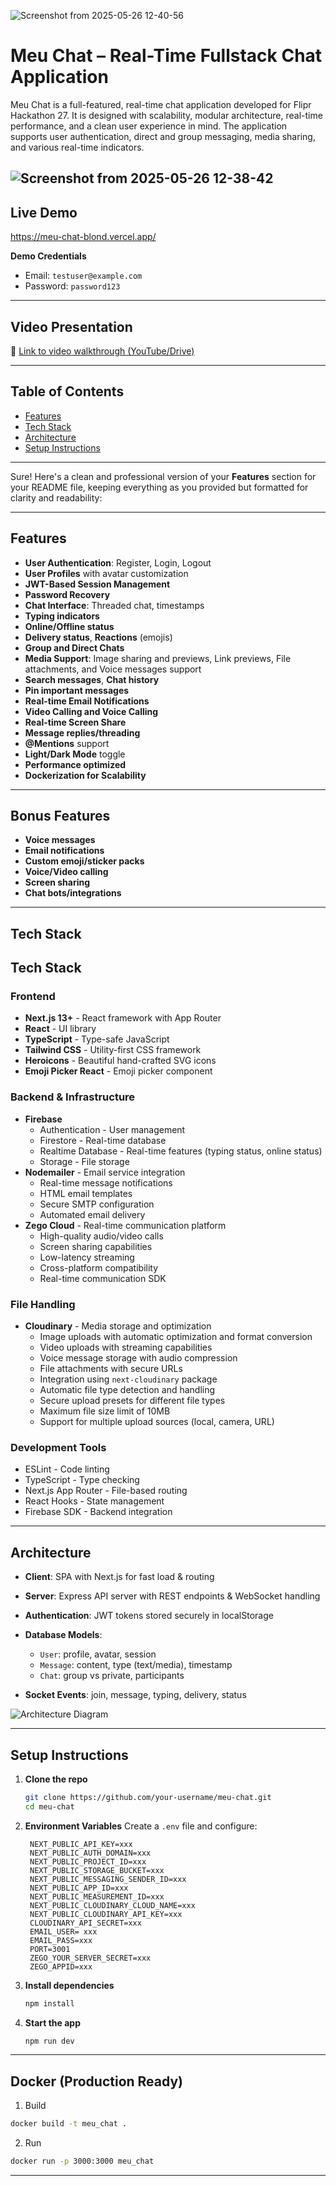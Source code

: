 ![Screenshot from 2025-05-26 12-40-56](https://github.com/user-attachments/assets/9d20ad0d-0938-4dcb-ba0f-e2da6d66c46b)


# Meu Chat – Real-Time Fullstack Chat Application
Meu Chat is a full-featured, real-time chat application developed for Flipr Hackathon 27. It is designed with scalability, modular architecture, real-time performance, and a clean user experience in mind. The application supports user authentication, direct and group messaging, media sharing, and various real-time indicators.

![Screenshot from 2025-05-26 12-38-42](https://github.com/user-attachments/assets/5b7a24b8-e5db-4b74-99d6-8f02b727c169)
---

## Live Demo

https://meu-chat-blond.vercel.app/



   **Demo Credentials**
   
   * Email: `testuser@example.com`
   * Password: `password123`

---

## Video Presentation

🎥 [Link to video walkthrough (YouTube/Drive)](https://your-video-link-here)

---

## Table of Contents

* [Features](#features)
* [Tech Stack](#tech-stack)
* [Architecture](#architecture)
* [Setup Instructions](#setup-instructions)

---

Sure! Here's a clean and professional version of your **Features** section for your README file, keeping everything as you provided but formatted for clarity and readability:

---

## Features

* **User Authentication**: Register, Login, Logout
* **User Profiles** with avatar customization
* **JWT-Based Session Management**
* **Password Recovery**
* **Chat Interface**: Threaded chat, timestamps
* **Typing indicators**
* **Online/Offline status**
* **Delivery status**, **Reactions** (emojis)
* **Group and Direct Chats**
* **Media Support**: Image sharing and previews, Link previews, File attachments, and Voice messages support
* **Search messages**, **Chat history**
* **Pin important messages**
* **Real-time Email Notifications**
* **Video Calling and Voice Calling**
* **Real-time Screen Share**
* **Message replies/threading**
* **@Mentions** support
* **Light/Dark Mode** toggle
* **Performance optimized**
* **Dockerization for Scalability**

---

## Bonus Features

* **Voice messages**
* **Email notifications**
* **Custom emoji/sticker packs**
* **Voice/Video calling**
* **Screen sharing**
* **Chat bots/integrations**

---

## Tech Stack

## Tech Stack

### Frontend
- **Next.js 13+** - React framework with App Router
- **React** - UI library
- **TypeScript** - Type-safe JavaScript
- **Tailwind CSS** - Utility-first CSS framework
- **Heroicons** - Beautiful hand-crafted SVG icons
- **Emoji Picker React** - Emoji picker component

### Backend & Infrastructure
- **Firebase**
  - Authentication - User management
  - Firestore - Real-time database
  - Realtime Database - Real-time features (typing status, online status)
  - Storage - File storage
- **Nodemailer** - Email service integration
  - Real-time message notifications
  - HTML email templates
  - Secure SMTP configuration
  - Automated email delivery
- **Zego Cloud** - Real-time communication platform
  - High-quality audio/video calls
  - Screen sharing capabilities
  - Low-latency streaming
  - Cross-platform compatibility
  - Real-time communication SDK

### File Handling
- **Cloudinary** - Media storage and optimization
  - Image uploads with automatic optimization and format conversion
  - Video uploads with streaming capabilities
  - Voice message storage with audio compression
  - File attachments with secure URLs
  - Integration using `next-cloudinary` package
  - Automatic file type detection and handling
  - Secure upload presets for different file types
  - Maximum file size limit of 10MB
  - Support for multiple upload sources (local, camera, URL)

### Development Tools
- ESLint - Code linting
- TypeScript - Type checking
- Next.js App Router - File-based routing
- React Hooks - State management
- Firebase SDK - Backend integration
---

## Architecture

* **Client**: SPA with Next.js for fast load & routing
* **Server**: Express API server with REST endpoints & WebSocket handling
* **Authentication**: JWT tokens stored securely in localStorage
* **Database Models**:

  * `User`: profile, avatar, session
  * `Message`: content, type (text/media), timestamp
  * `Chat`: group vs private, participants
* **Socket Events**: join, message, typing, delivery, status

![Architecture Diagram](https://your-architecture-image-link-if-any)

---

## Setup Instructions

1. **Clone the repo**

   ```bash
   git clone https://github.com/your-username/meu-chat.git
   cd meu-chat
   ```

2. **Environment Variables**
   Create a `.env` file and configure:

   ```env
    NEXT_PUBLIC_API_KEY=xxx
    NEXT_PUBLIC_AUTH_DOMAIN=xxx
    NEXT_PUBLIC_PROJECT_ID=xxx
    NEXT_PUBLIC_STORAGE_BUCKET=xxx
    NEXT_PUBLIC_MESSAGING_SENDER_ID=xxx
    NEXT_PUBLIC_APP_ID=xxx
    NEXT_PUBLIC_MEASUREMENT_ID=xxx
    NEXT_PUBLIC_CLOUDINARY_CLOUD_NAME=xxx
    NEXT_PUBLIC_CLOUDINARY_API_KEY=xxx
    CLOUDINARY_API_SECRET=xxx
    EMAIL_USER=	xxx
    EMAIL_PASS=xxx
    PORT=3001
    ZEGO_YOUR_SERVER_SECRET=xxx
    ZEGO_APPID=xxx
   ```

3. **Install dependencies**

   ```bash
   npm install
   ```

4. **Start the app**

   ```bash
   npm run dev
   ```

---

## Docker (Production Ready)

1. Build
```bash
docker build -t meu_chat .
```

2. Run
```bash
docker run -p 3000:3000 meu_chat
```
---

